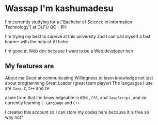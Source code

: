 # Wassap I'm kashumadesu


I'm currently studying for a ['Bachelor of Science in Information Technology'] at OLFU QC - PH

I'm trying my best to survive at this university and I can call myself a fast learner with the help of AI hehe

I'm good at Web dev because I want to be a Web developer heh 

## My features are 

About me
Good at communicating 
Willingness to learn knowledge not just about programming 
Great Leader (great team player)
The languages I use are `Java`, `C`, `C++` and `C#`


aside from that I'm knowledgeable in `HTML`, `CSS`, and `JavaScript`, and im currently learning `C Language` and `C++`

I created this account so I can store my codes here because it is free so why not?



